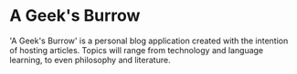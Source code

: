 # A Geek's Burrow

'A Geek's Burrow' is a personal blog application created with the intention of hosting articles. Topics will range from technology and language learning, to even philosophy and literature. 